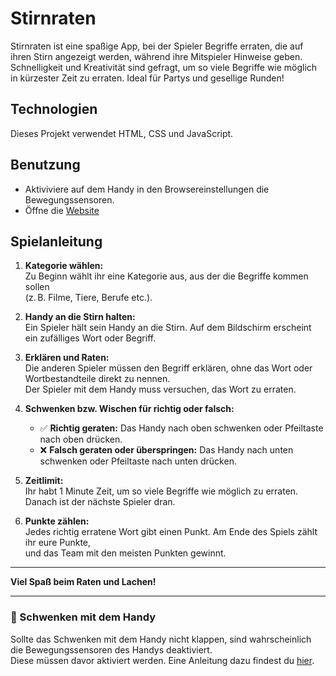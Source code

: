 # Stirnraten
Stirnraten ist eine spaßige App, bei der Spieler Begriffe erraten, die auf ihren Stirn angezeigt werden, während ihre Mitspieler Hinweise geben. Schnelligkeit und Kreativität sind gefragt, um so viele Begriffe wie möglich in kürzester Zeit zu erraten. Ideal für Partys und gesellige Runden!
## Technologien
Dieses Projekt verwendet HTML, CSS und JavaScript.
## Benutzung
- Aktiviviere auf dem Handy in den Browsereinstellungen die Bewegungssensoren.
- Öffne die [Website](https://nils-programmierer.github.io/Stirnraten/)
## Spielanleitung

1. **Kategorie wählen:**  
   Zu Beginn wählt ihr eine Kategorie aus, aus der die Begriffe kommen sollen  
   (z. B. Filme, Tiere, Berufe etc.).

2. **Handy an die Stirn halten:**  
   Ein Spieler hält sein Handy an die Stirn. Auf dem Bildschirm erscheint ein zufälliges Wort oder Begriff.

3. **Erklären und Raten:**  
   Die anderen Spieler müssen den Begriff erklären, ohne das Wort oder Wortbestandteile direkt zu nennen.  
   Der Spieler mit dem Handy muss versuchen, das Wort zu erraten.

4. **Schwenken bzw. Wischen für richtig oder falsch:**  
   - ✅ **Richtig geraten:** Das Handy nach oben schwenken oder Pfeiltaste nach oben drücken.  
   - ❌ **Falsch geraten oder überspringen:** Das Handy nach unten schwenken oder Pfeiltaste nach unten drücken.

5. **Zeitlimit:**  
   Ihr habt 1 Minute Zeit, um so viele Begriffe wie möglich zu erraten. Danach ist der nächste Spieler dran.

6. **Punkte zählen:**  
   Jedes richtig erratene Wort gibt einen Punkt. Am Ende des Spiels zählt ihr eure Punkte,  
   und das Team mit den meisten Punkten gewinnt.

---

**Viel Spaß beim Raten und Lachen!**

---

### 📱 Schwenken mit dem Handy

Sollte das Schwenken mit dem Handy nicht klappen, sind wahrscheinlich die Bewegungssensoren des Handys deaktiviert.  
Diese müssen davor aktiviert werden. Eine Anleitung dazu findest du [hier](https://support.google.com/chrome/answer/114662?hl=de-419&co=GENIE.Platform%3DAndroid).

